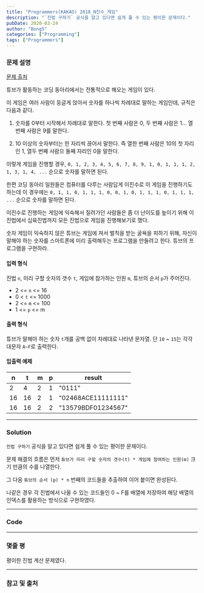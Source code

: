 ```yaml
---
title: "Programmers(KAKAO) 2018_N진수_게임"
description: "`진법 구하기` 공식을 알고 있다면 쉽게 풀 수 있는 평이한 문제이다."
pubDate: 2020-03-24
author: "Bong5"
categories: ["Programming"]
tags: ["Programmers"]
---
```



### 문제 설명

[문제 출처](https://programmers.co.kr/learn/courses/30/lessons/17687)

튜브가 활동하는 코딩 동아리에서는 전통적으로 해오는 게임이 있다.

이 게임은 여러 사람이 둥글게 앉아서 숫자를 하나씩 차례대로 말하는 게임인데, 규칙은 다음과 같다.

1. 숫자를 0부터 시작해서 차례대로 말한다. 첫 번째 사람은 0, 두 번쨰 사람은 1... 열 번째 사람은 9를 말한다.

2. 10 이상의 숫자부터는 한 자리씩 끊어서 말한다. 즉 열한 번째 사람은 10의 첫 자리인 1, 열두 번째 사람으 둘째 자리인 0을 말한다.

이렇게 게임을 진행할 경우,
`0, 1, 2, 3, 4, 5, 6, 7, 8, 9, 1, 0, 1, 1, 1, 2, 1, 3, 1, 4, ...`
순으로 숫자를 말하면 된다.

한편 코딩 동아리 일원들은 컴퓨터를 다루는 사람답게 이진수로 이 게임을 진행하기도 하는데 이 경우에는
`0, 1, 1, 0, 1, 1, 1, 0, 0, 1, 0, 1, 1, 1, 0, 1, 1, 1, ...`
순으로 숫자를 말하면 된다.

이진수로 진행하는 게임에 익숙해서 질려가던 사람들은 좀 더 난이도를 높이기 위해 이진법에서 십육진법까지 모든 진법으로 게임을 진행해보기로 했다.

숫자 게임이 익숙하지 않은 튜브는 게임에 져서 벌칙을 받는 굴욕을 피하기 위해, 자신이 말해야 하는 숫자를 스마트폰에 미리 출력해두는 프로그램을 만들려고 한다. 튜브의 프로그램을 구현하라.

#### 입력 형식
진법 `n`, 미리 구할 숫자의 갯수 `t`, 게임에 참가하는 인원 `m`, 튜브의 순서 `p`가 주어진다.

- 2 <= `n` <= 16
- 0 < `t` <= 1000
- 2 <= `m` <= 100
- 1 <= `p` <= m

#### 출력 형식
튜브가 말해야 하는 숫자 `t`개를 공백 없이 차례대로 나타낸 문자열. 단 `10` ~ `15`는 각각 대문자 `A~F`로 출력한다.

#### 입출력 예제

| n |	t | m | p | result |
|---|---|---|---|---|
| 2 | 4 | 2 | 1 | "0111" |
| 16 | 16 | 2 | 1 | "02468ACE11111111" |
| 16 | 16 | 2 | 2 | "13579BDF01234567" |

---

### Solution

`진법 구하기` 공식을 알고 있다면 쉽게 풀 수 있는 평이한 문제이다.

문제 해결의 흐름은 먼저 `튜브가 미리 구할 숫자의 갯수(t) * 게임에 참여하는 인원(m)` 크기 만큼의 수를 나열한다.

그 다음 `튜브의 순서 (p) * n` 번째의 코드들을 추출하여 이어 붙이면 완성된다.

나같은 경우 각 진법에서 나올 수 있는 코드들인 0 ~ F를 배열에 저장하여 해당 배열의 인덱스를 활용하는 방식으로 구현하였다.


---


### Code

<script src="https://gist.github.com/BongHoLee/6b00008c488decdb518a5113779764ad.js"></script>


---

### 몇줄 평

평이한 진법 계산 문제였다.

---



### 참고 및 출처
